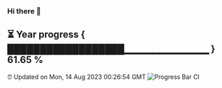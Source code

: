 ### Hi there 👋
⏳ Year progress { ██████████████████▁▁▁▁▁▁▁▁▁▁▁▁ } 61.65 %
---
⏰ Updated on Mon, 14 Aug 2023 00:26:54 GMT
![Progress Bar CI](https://github.com/Moyi321/Moyi321/workflows/Progress%20Bar%20CI/badge.svg)
